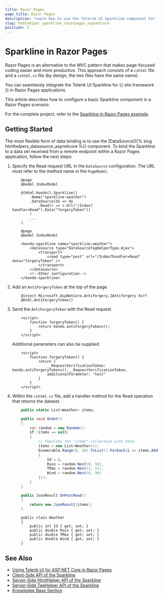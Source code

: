 ```yaml
---
title: Razor Pages
page_title: Razor Pages
description: "Learn how to use the Telerik UI Sparkline component for {{ site.framework }} in a Razor Pages application with an example on how to configure its remote binding DataSource."
slug: htmlhelper_sparkline_razorpages_aspnetcore
position: 3
---
```


# Sparkline in Razor Pages

Razor Pages is an alternative to the MVC pattern that makes page-focused coding easier and more productive. This approach consists of a `cshtml` file and a `cshtml.cs` file (by design, the two files have the same name).

You can seamlessly integrate the Telerik UI Sparkline for {{ site.framework }} in Razor Pages applications.

This article describes how to configure a basic Sparkline component in a Razor Pages scenario.

For the complete project, refer to the [Sparkline in Razor Pages example](https://github.com/telerik/ui-for-aspnet-core-examples/blob/master/Telerik.Examples.RazorPages/Telerik.Examples.RazorPages/Pages/Sparkline/SparklineRemoteBidning.cshtml).

## Getting Started

The most flexible form of data binding is to use the [DataSource]({% slug htmlhelpers_datasource_aspnetcore %}) component. To bind the Sparkline to a data set received from a remote endpoint within a Razor Pages application, follow the next steps:

1. Specify the Read request URL in the `DataSource` configuration. The URL must refer to the method name in the `PageModel`.

    ```HtmlHelper_Index.cshtml
        @page
        @model IndexModel

        @(Html.Kendo().Sparkline()
            .Name("sparkline-weather")
            .DataSource(ds => ds
                .Read(r => r.Url("/Index?handler=Read").Data("forgeryToken"))
            )
            ...
        )
    ```
    ```TagHelper_Index.cshtml
        @page
        @model IndexModel

        <kendo-sparkline name="sparkline-weather">
            <datasource type="DataSourceTagHelperType.Ajax">
                <transport>
                    <read type="post" url="/Index?handler=Read" data="forgeryToken" />
                </transport>
            </datasource>
            <!--Other configuration-->
        </kendo-sparkline>
    ```

1. Add an `AntiForgeryToken` at the top of the page.

    ```
        @inject Microsoft.AspNetCore.Antiforgery.IAntiforgery Xsrf
        @Html.AntiForgeryToken()
    ```

1. Send the `AntiForgeryToken` with the Read request.

    ```
        <script>
            function forgeryToken() {
                return kendo.antiForgeryTokens();
            }
        </script>
    ```

    Additional parameters can also be supplied.

    ```
        <script>
            function forgeryToken() {
                return {
                    __RequestVerificationToken: kendo.antiForgeryTokens().__RequestVerificationToken,
                    additionalParameter: "test"
                }
            }
        </script>
    ```

1. Within the `cshtml.cs` file, add a handler method for the Read operation that returns the dataset.

    ```tab-Index.cshtml.cs
        public static List<Weather> items;

        public void OnGet()
        {
            var random = new Random();
            if (items == null)
            {
                // Populate the "items" collection with data.
                items = new List<Weather>();
                Enumerable.Range(0, 30).ToList().ForEach(i => items.Add(new Weather
                {
                    Id = i,
                    Rain = random.Next(0, 10),
                    TMax = random.Next(2, 11),
                    Wind = random.Next(8, 30)
                }));
            }
        }

        public JsonResult OnPostRead()
        {
            return new JsonResult(items);
        }
    ```
    ```tab-Model
        public class Weather
        {
            public int Id { get; set; }
            public double Rain { get; set; }
            public double TMax { get; set; }
            public double Wind { get; set; }
        }
    ```

## See Also

* [Using Telerik UI for ASP.NET Core in Razor Pages](https://docs.telerik.com/aspnet-core/getting-started/razor-pages#using-telerik-ui-for-aspnet-core-in-razor-pages)
* [Client-Side API of the Sparkline](https://docs.telerik.com/kendo-ui/api/javascript/dataviz/ui/sparkline)
* [Server-Side HtmlHelper API of the Sparkline](/api/sparkline)
* [Server-Side TagHelper API of the Sparkline](/api/taghelpers/sparkline)
* [Knowledge Base Section](/knowledge-base)
